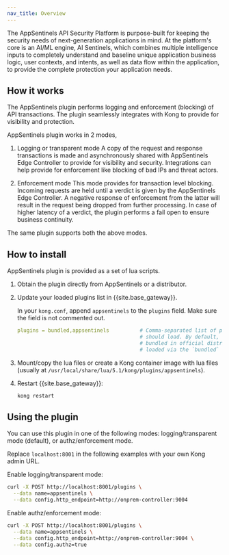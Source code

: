 ```yaml
---
nav_title: Overview
---
```

The AppSentinels API Security Platform is purpose-built for keeping the security needs of next-generation applications in mind.
At the platform's core is an AI/ML engine, AI Sentinels, which combines multiple intelligence inputs to completely understand and baseline unique application business logic, user contexts, and intents, as well as data flow within the application, to provide the complete protection your application needs.

## How it works

The AppSentinels plugin performs logging and enforcement (blocking) of API transactions. The plugin seamlessly integrates with Kong to provide for visibility and protection.

AppSentinels plugin works in 2 modes,
1. Logging or transparent mode
A copy of the request and response transactions is made and asynchronously shared with AppSentinels Edge Controller to provide for visibility and security. Integrations can help provide for enforcement like blocking of bad IPs and threat actors.

2. Enforcement mode
This mode provides for transaction level blocking. Incoming requests are held until a verdict is given by the AppSentinels Edge Controller. A negative response of enforcement from the latter will result in the request being dropped from further processing. In case of higher latency of a verdict, the plugin performs a fail open to ensure business continuity.

The same plugin supports both the above modes.

## How to install

AppSentinels plugin is provided as a set of lua scripts.

1. Obtain the plugin directly from AppSentinels or a distributor.

2. Update your loaded plugins list in {{site.base_gateway}}.

    In your `kong.conf`, append `appsentinels` to the `plugins` field. Make sure the field is not commented out.

    ```yaml
    plugins = bundled,appsentinels          # Comma-separated list of plugins this node
                                            # should load. By default, only plugins
                                            # bundled in official distributions are
                                            # loaded via the `bundled` keyword.
    ```

3. Mount/copy the lua files or create a Kong container image with lua files (usually at `/usr/local/share/lua/5.1/kong/plugins/appsentinels`).

4. Restart {{site.base_gateway}}:

    ```sh
    kong restart
    ```

## Using the plugin

You can use this plugin in one of the following modes: logging/transparent mode (default), or authz/enforcement mode.

Replace `localhost:8001` in the following examples with your own Kong admin URL. 

Enable logging/transparent mode:
```sh
curl -X POST http://localhost:8001/plugins \
  --data name=appsentinels \
  --data config.http_endpoint=http://onprem-controller:9004
```

Enable authz/enforcement mode:
```sh
curl -X POST http://localhost:8001/plugins \
  --data name=appsentinels \
  --data config.http_endpoint=http://onprem-controller:9004 \
  --data config.authz=true
```
